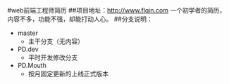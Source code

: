 #web前端工程师简历
##项目地址：http://www.flqin.com
一个初学者的简历，内容不多，功能不强，却能打动人心。
##分支说明：
* master
    * 主干分支（无内容）
* PD.dev
    * 平时开发修改分支
* PD.Mouth
    * 按月固定更新的上线正式版本
